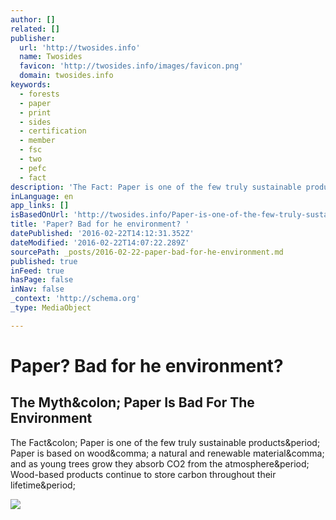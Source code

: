 ```yaml
---
author: []
related: []
publisher:
  url: 'http://twosides.info'
  name: Twosides
  favicon: 'http://twosides.info/images/favicon.png'
  domain: twosides.info
keywords:
  - forests
  - paper
  - print
  - sides
  - certification
  - member
  - fsc
  - two
  - pefc
  - fact
description: 'The Fact: Paper is one of the few truly sustainable products. Paper is based on wood, a natural and renewable material, and as young trees grow they absorb CO2 from the atmosphere. Wood-based products continue to store carbon throughout their lifetime.'
inLanguage: en
app_links: []
isBasedOnUrl: 'http://twosides.info/Paper-is-one-of-the-few-truly-sustainable-products'
title: 'Paper? Bad for he environment? '
datePublished: '2016-02-22T14:12:31.352Z'
dateModified: '2016-02-22T14:07:22.289Z'
sourcePath: _posts/2016-02-22-paper-bad-for-he-environment.md
published: true
inFeed: true
hasPage: false
inNav: false
_context: 'http://schema.org'
_type: MediaObject

---
```

# Paper? Bad for he environment? 

<article style=""><h1>The Myth&amp;colon; Paper Is Bad For The Environment</h1><p>The Fact&amp;colon; Paper is one of the few truly sustainable products&amp;period; Paper is based on wood&amp;comma; a natural and renewable material&amp;comma; and as young trees grow they absorb CO2 from the atmosphere&amp;period; Wood-based products continue to store carbon throughout their lifetime&amp;period;</p><img src="http://twosides.info/includes/files/upload/images/vision-heart-banner.jpg" /></article>